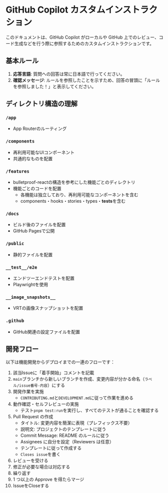 # GitHub Copilot カスタムインストラクション

このドキュメントは、GitHub Copilot がローカルや GitHub 上でのレビュー、コード生成などを行う際に参照するためのカスタムインストラクションです。

## 基本ルール

1. **応答言語**: 質問への回答は常に日本語で行ってください。
2. **確認メッセージ**: ルールを参照したことを示すため、回答の冒頭に「ルールを参照しました！」と表示してください。

## ディレクトリ構造の理解

### `/app`

- App Routerのルーティング

### `/components`

- 再利用可能なUIコンポーネント
- 共通的なものを配置

### `/features`

- bulletproof-reactの構造を参考にした機能ごとのディレクトリ
- 機能ごとのコードを配置
  - 各機能は独立しており、再利用可能なコンポーネントを含む
  - components・hooks・stories・types・**tests**を含む

### `/docs`

- ビルド後のファイルを配置
- GitHub Pagesで公開

### `/public`

- 静的ファイルを配置

### `__test__/e2e`

- エンドツーエンドテストを配置
- Playwrightを使用

### `__image_snapshots__`

- VRTの画像スナップショットを配置

### `.github`

- GitHub関連の設定ファイルを配置

## 開発フロー

以下は機能開発からデプロイまでの一連のフローです：

1. 該当Issueに「着手開始」コメントを記載
2. `main`ブランチから新しいブランチを作成、変更内容が分かる命名（`ラベル/issue番号-内容`）にする
3. 開発作業を実施
   - `CONTRIBUTING.md`と`DEVELOPMENT.md`に従って作業を進める
4. 動作確認・セルフレビューの実施
   - テスト`pnpm test:run`を実行し、すべてのテストが通ることを確認する
5. Pull Request の作成
   - タイトル: 変更内容を簡潔に表現（プレフィックス不要）
   - 説明文: プロジェクトのテンプレートに従う
   - Commit Message: README のルールに従う
   - Assignees に自分を設定（Reviewers は任意）
   - テンプレートに従って作成する
   - `Closes issue`を書く
6. レビューを受ける
7. 修正が必要な場合は対応する
8. 繰り返す
9. 1 つ以上の Approve を得たらマージ
10. IssueをCloseする
